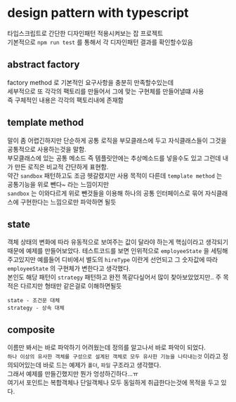 # design pattern with typescript

타입스크립트로 간단한 디자인패턴 적용시켜보는 잡 프로젝트  
기본적으로 `npm run test` 를 통해서 각 디자인패턴 결과를 확인할수있음

## abstract factory

factory method 로 기본적인 요구사항을 충분히 만족할수있는데  
세부적으로 또 각각의 팩토리를 만들어서 그에 맞는 구현체를 만들어낼떄 사용  
즉 구체적인 내용은 각각의 팩토리내에 존재함

## template method

말이 좀 어렵긴하지만 단순하게 공통 로직을 부모클래스에 두고 자식클래스들이 그것을 공통적으로 사용하는것을 말함.  
부모클래스에 있는 공통 메소드 즉 템플릿안에는 추상메소드를 넣을수도 있고 그런데 내가 만든 로직은 비교적 간단하게 표현함.  
약간 `sandbox` 패턴하고도 조금 헷갈렸지만 사용 목적이 다른데 `template method` 는 공통기능을 위로 뺀다~ 라는 느낌이지만  
`sandbox` 는 이와다르게 위로 뺀것들을 이용해 하나의 공통 인터페이스로 묶어 자식클래스에 구현한다는 느낌으로만 파악하면 될듯

## state

객체 상태의 변화에 따라 유동적으로 보여주는 값이 달라야 하는게 핵심이라고 생각되기때문에 예제를 만들어보았다. 테스트코드를 보면 인위적으로 `employeeState` 을 세팅해주고있지만 예를들어 디비에서 별도의 `hireType` 이란게 선언되고 그 숫자값에 따라 `employeeState` 의 구현체가 변한다고 생각했다.  
본인도 해당 패턴이 `strategy` 패턴하고 완전 똑같다싶어서 많이 찾아보았었지만.. 주 목적은 다르지만 형태만 같은걸로 이해하면될듯

```
state - 조건문 대체
strategy - 상속 대체
```

## composite

이름만 봐서는 바로 파악하기 어려웠는데 정의를 알고나서 바로 파악이 되었다.  
`하나 이상의 유사한 객체를 구성으로 설계된 객체로 모두 유사한 기능을 나타내는것` 이라고 정의되어있는데 바로 드는 예제가 `폴더`, `파일` 구조라고 생각했다.  
그래서 예제를 만들긴했지만 뭔가 엉성하긴하다...ㅠ  
여기서 포인트는 복합객체나 단일객체나 모두 동일하게 취급한다는것에 목적을 두고 있다.
